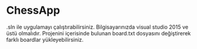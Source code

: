 # ChessApp

.sln ile uygulamayı çalıştırabilirsiniz. Bilgisayarınızda visual studio 2015 ve üstü olmalıdır. Projenini içerisinde bulunan board.txt dosyasını değiştirerek farklı boardlar yükleyebilirsiniz.
